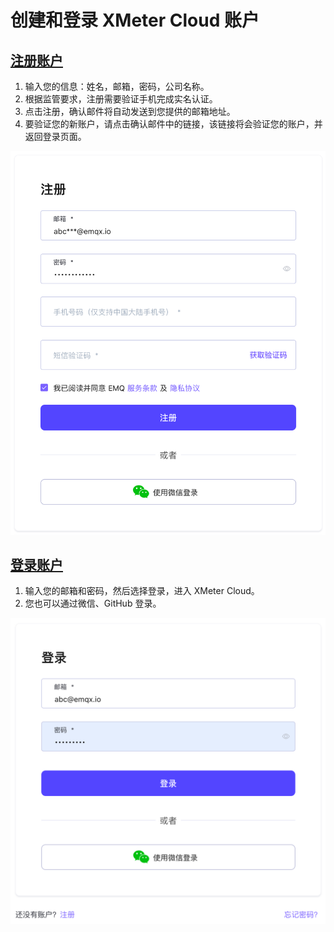 # 创建和登录 XMeter Cloud 账户

## [注册账户](https://www.emqx.com/zh/signup?continue=https://www.emqx.com/zh/products/xmeter)

1. 输入您的信息：姓名，邮箱，密码，公司名称。
2. 根据监管要求，注册需要验证手机完成实名认证。
3. 点击注册，确认邮件将自动发送到您提供的邮箱地址。
4. 要验证您的新账户，请点击确认邮件中的链接，该链接将会验证您的账户，并返回登录页面。

![signup](./assets/signup.png)



## [登录账户](https://www.emqx.com/zh/signin?continue=https://www.emqx.com/cn/cloud)

1. 输入您的邮箱和密码，然后选择登录，进入 XMeter Cloud。
2. 您也可以通过微信、GitHub 登录。

![login](./assets/login.png)
